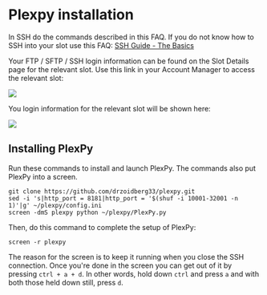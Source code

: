 Plexpy installation
===================

In SSH do the commands described in this FAQ. If you do not know how to SSH into your slot use this FAQ: [SSH Guide - The Basics](https://www.feralhosting.com/faq/view?question=12)  
  
Your FTP / SFTP / SSH login information can be found on the Slot Details page for the relevant slot. Use this link in your Account Manager to access the relevant slot:  
  
![](https://raw.github.com/feralhosting/feralfilehosting/master/Feral%20Wiki/0%20Generic/slot_detail_link.png)  
  
You login information for the relevant slot will be shown here:  
  
![](https://raw.github.com/feralhosting/feralfilehosting/master/Feral%20Wiki/0%20Generic/slot_detail_ssh.png)  
  

Installing PlexPy
-----------------

  
Run these commands to install and launch PlexPy. The commands also put PlexPy into a screen.  
  

    git clone https://github.com/drzoidberg33/plexpy.git
    sed -i 's|http_port = 8181|http_port = '$(shuf -i 10001-32001 -n 1)'|g' ~/plexpy/config.ini
    screen -dmS plexpy python ~/plexpy/PlexPy.py

  
Then, do this command to complete the setup of PlexPy:  
  

    screen -r plexpy

  
The reason for the screen is to keep it running when you close the SSH connection. Once you're done in the screen you can get out of it by pressing `ctrl + a + d`. In other words, hold down `ctrl` and press `a` and with both those held down still, press `d`.  

